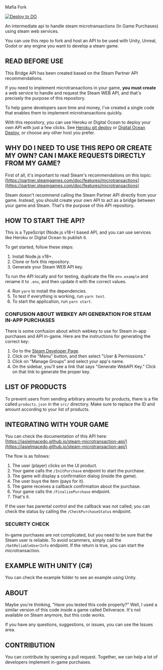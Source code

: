 Mafia Fork

[![Deploy to DO](https://www.deploytodo.com/do-btn-blue.svg)](https://cloud.digitalocean.com/apps/new?repo=https://github.com/MafiaDeveloper01/steam-micro.git/tree/main)

An intermediate api to handle steam microtransactions (In Game Purchases) using steam web services.

You can use this repo to fork and host an API to be used with Unity, Unreal, Godot or any engine you want to develop a steam game.

## READ BEFORE USE

This Bridge API has been created based on the Steam Partner API recommendations.

If you need to implement microtransactions in your game, **you must create** a web service to handle and request the Steam WEB API, and that's precisely the purpose of this repository.

To help game developers save time and money, I've created a single code that enables them to implement microtransactions quickly.

With this repository, you can use Heroku or Digital Ocean to deploy your own API with just a few clicks. See [Heroku git deploy](https://devcenter.heroku.com/articles/git) or [Digital Ocean Deploy](https://docs.digitalocean.com/products/app-platform/quickstart/#destroy-an-app), or choose any other host you prefer.

## WHY DO I NEED TO USE THIS REPO OR CREATE MY OWN? CAN I MAKE REQUESTS DIRECTLY FROM MY GAME?

First of all, it's important to read Steam's recommendations on this topic: [https://partner.steamgames.com/doc/features/microtransactions](https://partner.steamgames.com/doc/features/microtransactions)

Steam doesn't recommend calling the Steam Partner API directly from your game. Instead, you should create your own API to act as a bridge between your game and Steam. That's the purpose of this API repository.

## HOW TO START THE API?

This is a TypeScript (Node.js v18+) based API, and you can use services like Heroku or Digital Ocean to publish it.

To get started, follow these steps:

1.  Install Node.js v18+.
2.  Clone or fork this repository.
3.  Generate your Steam WEB API key.

To run the API locally and for testing, duplicate the file `env.example` and rename it to `.env`, and then update it with the correct values.

4.  Run `yarn` to install the dependencies.
5.  To test if everything is working, run `yarn test`.
6.  To start the application, run `yarn start`.

### CONFUSION ABOUT WEBKEY API GENERATION FOR STEAM IN-APP PURCHASES

There is some confusion about which webkey to use for Steam in-app purchases and API in-game. Here are the instructions for generating the correct key:

1.  Go to the [Steam Developer Page](https://partner.steamgames.com/dashboard).
2.  Click on the "Menu" button, and then select "User & Permissions."
3.  Click on "Manage Groups" and select your app's name.
4.  On the sidebar, you'll see a link that says "Generate WebAPI Key." Click on that link to generate the proper key.

## LIST OF PRODUCTS

To prevent users from sending arbitrary amounts for products, there is a file called `products.json` in the `src/` directory. Make sure to replace the ID and amount according to your list of products.

## INTEGRATING WITH YOUR GAME

You can check the documentation of this API here: [https://jasielmacedo.github.io/steam-microtransaction-api/](https://jasielmacedo.github.io/steam-microtransaction-api/)

The flow is as follows:

1.  The user (player) clicks on the UI product.
2.  Your game calls the `/InitPurchase` endpoint to start the purchase.
3.  The game will display a confirmation dialog (inside the game).
4.  The user buys the item (pays for it).
5.  The game receives a callback confirmation about the purchase.
6.  Your game calls the `/FinalizePurchase` endpoint.
7.  That's it.

If the user has parental control and the callback was not called, you can check the status by calling the `/CheckPurchaseStatus` endpoint.

### SECURITY CHECK

In-game purchases are not complicated, but you need to be sure that the Steam user is reliable. To avoid scammers, simply call the `/GetReliableUserInfo` endpoint. If the return is true, you can start the microtransaction.

## EXAMPLE WITH UNITY (C#)

You can check the example folder to see an example using Unity.

## ABOUT

Maybe you're thinking, "Have you tested this code properly?" Well, I used a similar version of this code inside a game called Deliverace. It's not available on Steam anymore, but this code works.

If you have any questions, suggestions, or issues, you can use the Issues area.

## CONTRIBUTION

You can contribute by opening a pull request. Together, we can help a lot of developers implement in-game purchases.
